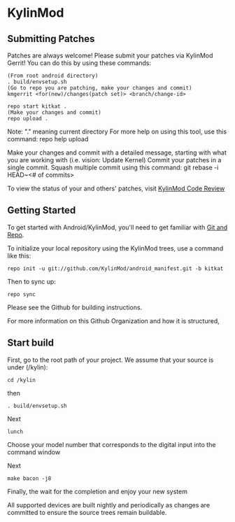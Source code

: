 KylinMod
===========

Submitting Patches
------------------
Patches are always welcome!  Please submit your patches via KylinMod Gerrit!
You can do this by using these commands:

    (From root android directory)
    . build/envsetup.sh
    (Go to repo you are patching, make your changes and commit)
    kmgerrit <for(new)/changes(patch set)> <branch/change-id> 

    repo start kitkat .
    (Make your changes and commit)
    repo upload .
Note: "." meaning current directory
For more help on using this tool, use this command: repo help upload

Make your changes and commit with a detailed message, starting with what you are working with (i.e. vision: Update Kernel)
Commit your patches in a single commit. Squash multiple commit using this command: git rebase -i HEAD~<# of commits>

To view the status of your and others' patches, visit [KylinMod Code Review](http://review.kylinmod.com/)


Getting Started
---------------

To get started with Android/KylinMod, you'll need to get
familiar with [Git and Repo](http://source.android.com/source/using-repo.html).

To initialize your local repository using the KylinMod trees, use a command like this:

    repo init -u git://github.com/KylinMod/android_manifest.git -b kitkat

Then to sync up:

    repo sync

Please see the Github for building instructions.

For more information on this Github Organization and how it is structured, 

Start build
----------
First, go to the root path of your project. We assume that your source is under 
(/kylin):

    cd /kylin
    
then

    . build/envsetup.sh
    
Next

    lunch
  
Choose your model number that corresponds to the digital input into the command window

Next

    make bacon -j8
  
Finally, the wait for the completion and enjoy your new system


All supported devices are built nightly and periodically as changes are committed to ensure the source trees remain buildable.


